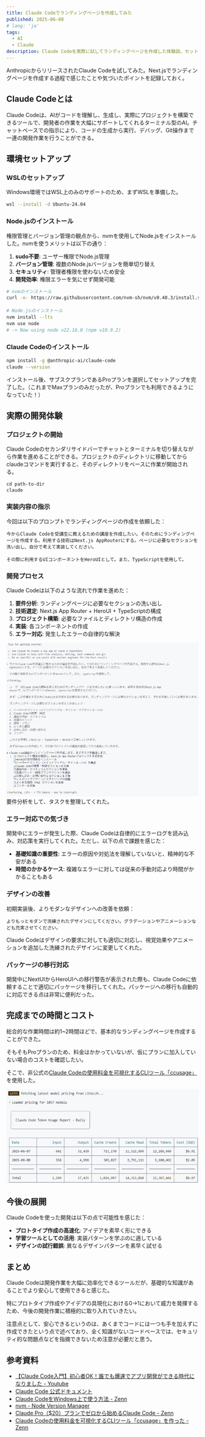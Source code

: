 ```yaml
---
title: Claude Codeでランディングページを作成してみた
published: 2025-06-08
# lang: 'ja'
tags: 
  - AI
  - Claude
description: Claude Codeを実際に試してランディングページを作成した体験談。セットアップから完成まで。
---
```


AnthropicからリリースされたClaude Codeを試してみた。Next.jsでランディングページを作成する過程で感じたことや気づいたポイントを記録しておく。

## Claude Codeとは

Claude Codeは、AIがコードを理解し、生成し、実際にプロジェクトを構築できるツールで、開発者の作業を大幅にサポートしてくれるターミナル型のAI。チャットベースでの指示により、コードの生成から実行、デバッグ、Git操作まで一連の開発作業を行うことができる。

## 環境セットアップ

### WSLのセットアップ

Windows環境ではWSL上のみのサポートのため、まずWSLを準備した。

```bash
wsl --install -d Ubuntu-24.04
```

### Node.jsのインストール

権限管理とバージョン管理の観点から、nvmを使用してNode.jsをインストールした。nvmを使うメリットは以下の通り：

1. **sudo不要**: ユーザー権限でNode.js管理
2. **バージョン管理**: 複数のNode.jsバージョンを簡単切り替え
3. **セキュリティ**: 管理者権限を使わないため安全
4. **開発効率**: 権限エラーを気にせず開発可能

```bash
# nvmのインストール
curl -o- https://raw.githubusercontent.com/nvm-sh/nvm/v0.40.3/install.sh | bash

# Node.jsのインストール
nvm install --lts
nvm use node
# -> Now using node v22.16.0 (npm v10.9.2)
```

### Claude Codeのインストール

```bash
npm install -g @anthropic-ai/claude-code
claude --version
```

インストール後、サブスクプランであるProプランを選択してセットアップを完了した。（これまでMaxプランのみだったが、Proプランでも利用できるようになっていた！）

## 実際の開発体験

### プロジェクトの開始

Claude Codeのセカンダリサイドバーでチャットとターミナルを切り替えながら作業を進めることができる。プロジェクトのディレクトリに移動してからclaudeコマンドを実行すると、そのディレクトリをベースに作業が開始される。

```
cd path-to-dir
claude
```

### 実装内容の指示

今回は以下のプロンプトでランディングページの作成を依頼した：

```
今からClaude Codeを受講生に教えるための講座を作成したい。そのためにランディングページを作成する。利用する技術はNext.js AppRouterにする。ページに必要なセクションを洗い出し、自分で考えて実装してください。

その際に利用するUIコンポーネントをHeroUIとして。また、TypeScriptを使用して。
```

### 開発プロセス

Claude Codeは以下のような流れで作業を進めた：

1. **要件分析**: ランディングページに必要なセクションの洗い出し
2. **技術選定**: Next.js App Router + HeroUI + TypeScriptの構成
3. **プロジェクト構築**: 必要なファイルとディレクトリ構造の作成
4. **実装**: 各コンポーネントの作成
5. **エラー対応**: 発生したエラーの自律的な解決

![](../../assets/claude-code-plan.png)
要件分析をして、タスクを整理してくれた。

### エラー対応での気づき

開発中にエラーが発生した際、Claude Codeは自律的にエラーログを読み込み、対応策を実行してくれた。ただし、以下の点で課題を感じた：

- **基礎知識の重要性**: エラーの原因や対処法を理解していないと、精神的な不安がある
- **時間のかかるケース**: 複雑なエラーに対しては従来の手動対応より時間がかかることもある

### デザインの改善

初期実装後、よりモダンなデザインへの改善を依頼：

```
よりもっとモダンで洗練されたデザインにしてください。グラデーションやアニメーションなども充実させてください。
```

Claude Codeはデザインの要求に対しても適切に対応し、視覚効果やアニメーションを追加した洗練されたデザインに変更してくれた。

### パッケージの移行対応

開発中にNextUIからHeroUIへの移行警告が表示された際も、Claude Codeに依頼することで適切にパッケージを移行してくれた。パッケージへの移行も自動的に対応できる点は非常に便利だった。

## 完成までの時間とコスト

総合的な作業時間は約1~2時間ほどで、基本的なランディングページを作成することができた。

そもそもProプランのため、料金はかかっていないが、仮にプランに加入していない場合のコストを確認したい。

そこで、非公式の[Claude Codeの使用料金を可視化するCLIツール「ccusage」](https://zenn.dev/ryoppippi/articles/6c9a8fe6629cd6)を使用した。

![](../../assets/claude-code-cost.png)


## 今後の展開

Claude Codeを使った開発は以下の点で可能性を感じた：

- **プロトタイプ作成の高速化**: アイデアを素早く形にできる
- **学習ツールとしての活用**: 実装パターンを学ぶのに適している  
- **デザインの試行錯誤**: 異なるデザインパターンを素早く試せる

## まとめ

Claude Codeは開発作業を大幅に効率化できるツールだが、基礎的な知識があることでより安心して使用できると感じた。

特にプロトタイプ作成やアイデアの具現化における0→1において威力を発揮するため、今後の開発作業に積極的に取り入れていきたい。

注意点として、安心できるというのは、あくまでコードには一つも手を加えずに作成できたという点で述べており、全く知識がないコードベースでは、セキュリティ的な問題点などを指摘できないため注意が必要だと思う。


## 参考資料

- [【Claude Code入門】初心者OK！誰でも爆速でアプリ開発ができる時代になりました - Youtube](https://youtu.be/6kBbbPDg12U?si=n6PxIpjnndZRMKTB)
- [Claude Code 公式ドキュメント](https://docs.anthropic.com/ja/docs/claude-code/overview)
- [Claude CodeをWindows上で使う方法 - Zenn](https://zenn.dev/acntechjp/articles/eb5d6c8e71bfb9)
- [nvm - Node Version Manager](https://github.com/nvm-sh/nvm)
- [Claude Pro（$20）プランでゼロから始めるClaude Code - Zenn](https://zenn.dev/asap/articles/700168965fdb7b)
- [Claude Codeの使用料金を可視化するCLIツール「ccusage」を作った - Zenn](https://zenn.dev/ryoppippi/articles/6c9a8fe6629cd6)
